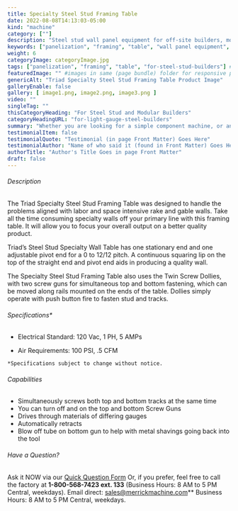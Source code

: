 ```yaml
---
title: Specialty Steel Stud Framing Table
date: 2022-08-08T14:13:03-05:00
kind: "machine"
category: [""]
description: "Steel stud wall panel equipment for off-site builders, modular construction, components, subcomponents and all floor and wall panelization lines." # Wood, Steel, Stairs, Specialty"
keywords: ["panelization", "framing", "table", "wall panel equipment", "for-steel-stud-builders"]
weight: 6
categoryImage: categoryImage.jpg
tags: ["panelization", "framing", "table", "for-steel-stud-builders"] #["framing", "table", "mobile", "stick-builder" "shed-builder"]
featuredImage: "" #images in same (page bundle) folder for responsive processing
genericAlt: "Triad Specialty Steel Stud Framing Table Product Image"
galleryEnable: false
gallery: [ image1.png, image2.png, image3.png ]
video: ""
singleTag: ""
thisCategoryHeading: "For Steel Stud and Modular Builders"
categoryHeadingURL: "for-light-gauge-steel-builders"
summary: "Whether you are looking for a simple component machine, or an entire modular line, Triad surely has just what you need."
testimonialItem: false
testimonialQuote: "Testimonial (in page Front Matter) Goes Here"
testimonialAuthor: "Name of who said it (found in Front Matter) Goes Here"
authorTitle: "Author's Title Goes in page Front Matter"
draft: false
---
```


###### Description

The Triad Specialty Steel Stud Framing Table was
designed to handle the problems aligned with
labor and space intensive rake and gable walls.
Take all the time consuming specialty walls off
your primary line with this framing table. It will
allow you to focus your overall output on a better
quality product.

Triad’s Steel Stud Specialty Wall Table has one
stationary end and one adjustable pivot end for
a 0 to 12/12 pitch. A continuous squaring lip on
the top of the straight end and pivot end aids in
producing a quality wall.

The Specialty Steel Stud Framing Table also uses
the Twin Screw Dollies, with two screw guns for
simultaneous top and bottom fastening, which
can be moved along rails mounted on the ends of
the table. Dollies simply operate with push button
fire to fasten stud and tracks.

###### Specifications*

- Electrical Standard: 120 Vac, 1 PH, 5 AMPs

- Air Requirements: 100 PSI, .5 CFM

`*Specifications subject to change without notice.`

###### Capabilities

- Simultaneously screws both top and bottom tracks at the same time
- You can turn off and on the top and bottom Screw Guns
- Drives through materials of differing gauges
- Automatically retracts
- Blow off tube on bottom gun to help with metal shavings going back into the tool


###### Have a Question?

Ask it NOW via our [Quick Question Form](#qq)
Or, if you prefer, feel free to call the factory at **1-800-568-7423 ext. 133** (Business Hours: 8 AM to 5 PM Central, weekdays). Email direct: sales@merrickmachine.com** Business Hours: 8 AM to 5 PM Central, weekdays.
